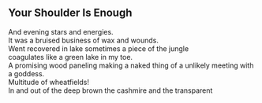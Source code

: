 Your Shoulder Is Enough
-----------------------
And evening stars and energies.  
It was a bruised business of wax and wounds.  
Went recovered in lake sometimes a piece of the jungle  
coagulates like a green lake in my toe.  
A promising wood paneling making a naked thing of a unlikely meeting with a goddess.  
Multitude of wheatfields!  
In and out of the deep brown the cashmire and the transparent  
